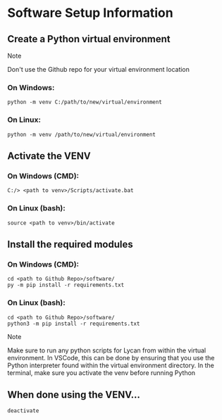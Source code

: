 # Software Setup Information
## Create a Python virtual environment

> [!NOTE]  
> Don't use the Github repo for your virtual environment location

### On Windows:
```
python -m venv C:/path/to/new/virtual/environment
```

### On Linux:
```
python -m venv /path/to/new/virtual/environment
```

## Activate the VENV
### On Windows (CMD):
```
C:/> <path to venv>/Scripts/activate.bat
```

### On Linux (bash):
```
source <path to venv>/bin/activate
```

## Install the required modules
### On Windows (CMD):
```
cd <path to Github Repo>/software/
py -m pip install -r requirements.txt
```

### On Linux (bash):
```
cd <path to Github Repo>/software/
python3 -m pip install -r requirements.txt
```

> [!NOTE]
> Make sure to run any python scripts for Lycan from within the virtual environment.
> In VSCode, this can be done by ensuring that you use the Python interpreter found within the virtual environment directory.
> In the terminal, make sure you activate the venv before running Python

## When done using the VENV...
```
deactivate
```

